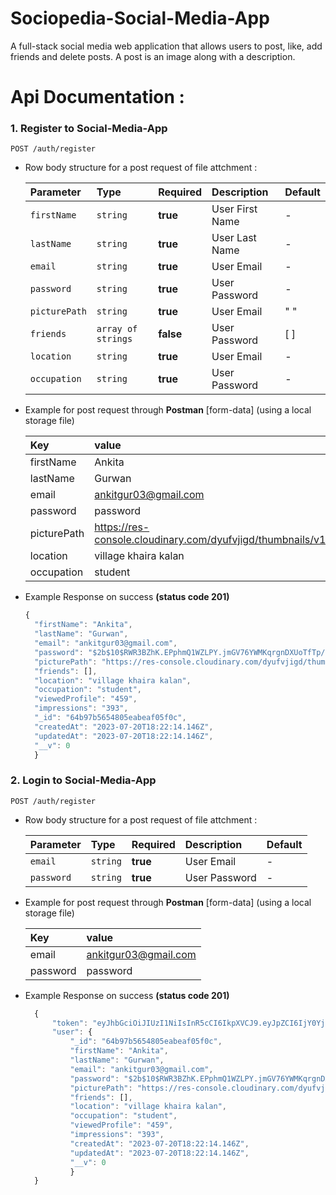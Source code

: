# Sociopedia-Social-Media-App
A full-stack social media web application that allows users to post, like, add friends and delete posts. A post is an image along with a description.

# Api Documentation :


### 1. **Register to Social-Media-App**

  ```http
  POST /auth/register
  ```
- Row body structure for a post request of file attchment :

  | Parameter      | Type               | Required  | Description              | Default |
  | :------------- | :----------------- | :-------- | :----------------------- | :------ |
  | `firstName`         | `string`           | **true**  | User First Name  | -       |
  | `lastName`         | `string`           | **true**  | User Last Name  | -       |
  | `email`         | `string`           | **true**  | User Email  | -       |
  | `password`         | `string`           | **true**  | User Password  | -       |
  | `picturePath`         | `string`           | **true**  | User Email  | " "       |
  | `friends`         | `array of strings`           | **false**  | User Password  | [ ]      |
   | `location`         | `string`           | **true**  | User Email  | -       |
  | `occupation`         | `string`           | **true**  | User Password  | -       |
 
- Example for post request through **Postman** [form-data] (using a local storage file)

  | Key     | value |
  | :------ | :------ |
  | firstName |    Ankita     |
  | lastName |    Gurwan     |
  | email |    ankitgur03@gmail.com     |
  | password |    password     |
  | picturePath |    https://res-console.cloudinary.com/dyufvjigd/thumbnails/v1/image/upload/v1689438573/cWFzZXRpcjA5d2k0c2t0cXdrc3U=/grid_landscape     |
  | location |    village khaira kalan     |
  | occupation |    student     |

- Example Response on success **(status code 201)**
  ```javascript
  {
    "firstName": "Ankita",
    "lastName": "Gurwan",
    "email": "ankitgur03@gmail.com",
    "password": "$2b$10$RWR3BZhK.EPphmQ1WZLPY.jmGV76YWMKqrgnDXUoTfTp/lO8vYGJC",
    "picturePath": "https://res-console.cloudinary.com/dyufvjigd/thumbnails/v1/image/upload/v1689438573/cWFzZXRpcjA5d2k0c2t0cXdrc3U=/grid_landscape",
    "friends": [],
    "location": "village khaira kalan",
    "occupation": "student",
    "viewedProfile": "459",
    "impressions": "393",
    "_id": "64b97b5654805eabeaf05f0c",
    "createdAt": "2023-07-20T18:22:14.146Z",
    "updatedAt": "2023-07-20T18:22:14.146Z",
    "__v": 0
    }
  ```

### 2. **Login to Social-Media-App**

  ```http
  POST /auth/register
  ```
- Row body structure for a post request of file attchment :

  | Parameter      | Type               | Required  | Description              | Default |
  | :------------- | :----------------- | :-------- | :----------------------- | :------ |
  | `email`         | `string`           | **true**  | User Email  | -       |
  | `password`         | `string`           | **true**  | User Password  | -       |

 
- Example for post request through **Postman** [form-data] (using a local storage file)

  | Key     | value |
  | :------ | :------ |
  | email |    ankitgur03@gmail.com     |
  | password |    password     |


- Example Response on success **(status code 201)**
  ```javascript
    {
        "token": "eyJhbGciOiJIUzI1NiIsInR5cCI6IkpXVCJ9.eyJpZCI6IjY0Yjk3YjU2NTQ4MDVlYWJlYWYwNWYwYyIsImlhdCI6MTY4OTg3NzQzNn0.EVXx83HzABLOGaf5UZ3AC0TQf_bYVWjR1foKgp580FI",
        "user": {
            "_id": "64b97b5654805eabeaf05f0c",
            "firstName": "Ankita",
            "lastName": "Gurwan",
            "email": "ankitgur03@gmail.com",
            "password": "$2b$10$RWR3BZhK.EPphmQ1WZLPY.jmGV76YWMKqrgnDXUoTfTp/lO8vYGJC",
            "picturePath": "https://res-console.cloudinary.com/dyufvjigd/thumbnails/v1/image/upload/v1689438573/cWFzZXRpcjA5d2k0c2t0cXdrc3U=/grid_landscape",
            "friends": [],
            "location": "village khaira kalan",
            "occupation": "student",
            "viewedProfile": "459",
            "impressions": "393",
            "createdAt": "2023-07-20T18:22:14.146Z",
            "updatedAt": "2023-07-20T18:22:14.146Z",
            "__v": 0
            }
    }   
  ```


